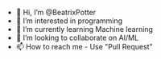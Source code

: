 - 👋 Hi, I’m @BeatrixPotter 
- 👀 I’m interested in programming 
- 🌱 I’m currently learning Machine learning
- 💞️ I’m looking to collaborate on AI/ML
- 📫 How to reach me - Use "Pull Request"



<!---
BeatrixPotter/BeatrixPotter is a ✨ special ✨ repository because its `README.md` (this file) appears on your GitHub profile.
You can click the Preview link to take a look at your changes.
--->
